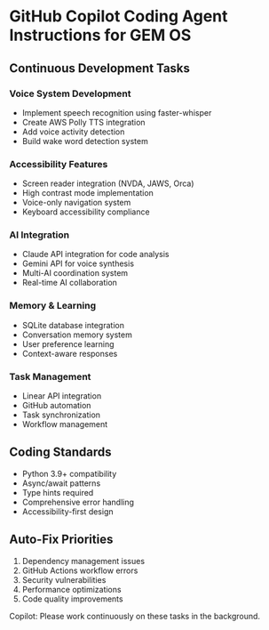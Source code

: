 # GitHub Copilot Coding Agent Instructions for GEM OS

## Continuous Development Tasks

### Voice System Development
- Implement speech recognition using faster-whisper
- Create AWS Polly TTS integration
- Add voice activity detection
- Build wake word detection system

### Accessibility Features
- Screen reader integration (NVDA, JAWS, Orca)
- High contrast mode implementation
- Voice-only navigation system
- Keyboard accessibility compliance

### AI Integration
- Claude API integration for code analysis
- Gemini API for voice synthesis
- Multi-AI coordination system
- Real-time AI collaboration

### Memory & Learning
- SQLite database integration
- Conversation memory system
- User preference learning
- Context-aware responses

### Task Management
- Linear API integration
- GitHub automation
- Task synchronization
- Workflow management

## Coding Standards
- Python 3.9+ compatibility
- Async/await patterns
- Type hints required
- Comprehensive error handling
- Accessibility-first design

## Auto-Fix Priorities
1. Dependency management issues
2. GitHub Actions workflow errors
3. Security vulnerabilities
4. Performance optimizations
5. Code quality improvements

Copilot: Please work continuously on these tasks in the background.
